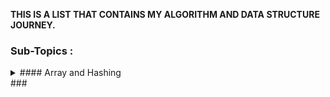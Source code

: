 **THIS IS A LIST THAT CONTAINS MY ALGORITHM AND DATA STRUCTURE JOURNEY.**
### Sub-Topics : 

<details>
<summary>
  #### Array and Hashing
</summary>
- [ ] Contains Duplicate	
- [ ] Valid Anagram	
- [ ] Concatenation of Array	
- [ ] Replace Elements With Greatest Element On Right Side	
- [ ]  Is Subsequence	
- [ ] Length of Last Word	
- [ ] Two Sum	
- [ ] Longest Common Prefix	
- [ ] Group Anagrams	
- [ ] Pascals Triangle	
- [ ] Remove Element	
- [ ] Unique Email Addresses	
- [ ] Isomorphic Strings	
- [ ] Can Place Flowers	
- [ ] Majority Element	
- [ ] Next Greater Element I	
- [ ] Find Pivot Index	
- [ ] Range Sum Query - Immutable	
- [ ] Find All Numbers Disappeared in An Array	
- [ ] Maximum Number of Balloons	
- [ ] Word Pattern	
- [ ] Design HashSet	
- [ ] Design HashMap	
- [ ] Sort an Array	
- [ ] Top K Frequent Elements	
- [ ] Product of Array Except Self	
- [ ] Valid Sudoku	
- [ ] Encode and Decode Strings   	
- [ ] Longest Consecutive Sequence	
- [ ] Sort Colors	
- [ ] Encode and Decode TinyURL	
- [ ] Brick Wall	
- [ ] Best Time to Buy And Sell Stock II	
- [ ] Subarray Sum Equals K	
- [ ] Unique Length 3 Palindromic Subsequences	
- [ ] Minimum Number of Swaps to Make The String Balanced	
- [ ] Number of Pairs of Interchangeable Rectangles	
- [ ] Maximum Product of The Length of Two Palindromic Subsequences	
- [ ] Grid Game	
- [ ] Find All Anagrams in a String	
- [ ] Find The Index of The First Occurrence in a String	
- [ ] Wiggle Sort	
- [ ] Largest Number	
- [ ] Continuous Subarray Sum	
- [ ] Push Dominoes	
- [ ] Repeated DNA Sequences	
- [ ] Insert Delete Get Random O(1)	
- [ ] Check if a String Contains all Binary Codes of Size K	
- [ ] Range Sum Query 2D Immutable	
- [ ] Non Decreasing Array	
- [ ] First Missing Positive	
- [ ] Sign of An Array	
- [ ] Find the Difference of Two Arrays	
- [ ] Design Parking System	
- [ ] Number of Zero-Filled Subarrays	
- [ ] Optimal Partition of String	
- [ ] Design Underground System	
- [ ] Text Justification	
- [ ] Naming a Company
</details>
###

